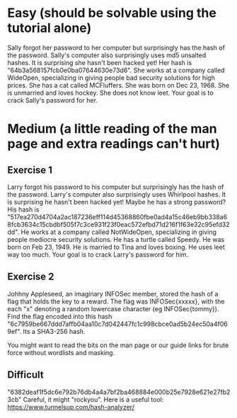 # Easy (should be solvable using the tutorial alone)

Sally forgot her password to her computer but surprisingly has the hash of the password. Sally's computer also surprisingly uses md5 unsalted hashes. 
It is surprising she hasn't been hacked yet! Her hash is "64b3a568157fcb0e0ba07644630e73d6". She works at a company called WideOpen, specializing in giving people bad
security solutions for high prices. She has a cat called MCFluffers. She was born on Dec 23, 1968. She is unmarried and loves hockey. She does not know leet. 
Your goal is to crack Sally's password for her. 

# Medium (a little reading of the man page and extra readings can't hurt)

## Exercise 1

Larry forgot his password to his computer but surprisingly has the hash of the password. Larry's computer also surprisingly uses Whirlpool hashes. 
It is surprising he hasn't been hacked yet! Maybe he has a strong password? His hash is "517ea270d4704a2ac187236eff114d45368860fbe0ad4a15c46eb9bb338a68fcb3634c15cbdbf505f7c3ce931f23f0eac572efbd71d216f1f63e32c95efd32dd". He works at a company called NotWideOpen, specializing in giving people mediocre
security solutions. He has a turtle called Speedy. He was born on Feb 23, 1949. He is married to Tina and loves boxing. He uses leet way too much. 
Your goal is to crack Larry's password for him. 

## Exercise 2

Johhny Appleseed, an imaginary INFOSec member, stored the hash of a flag that holds the key to a reward. The flag was INFOSec{xxxxx}, with the each "x" denoting a random lowercase character (eg INFOSec{tommy}). 
Find the flag encoded into this hash "6c7959be667ddd7affb04aa10c7d042447fc1c998cbce0ad5b24ec50a4f069ef". Its a SHA3-256 hash. 

You might want to read the bits on the man page or our guide links for brute force without wordlists and masking. 

## Difficult

"6382deaf1f5dc6e792b76db4a4a7bf2ba468884e000b25e7928e621e27fb23cb" Careful, it might "rockyou". Here is a useful tool: https://www.tunnelsup.com/hash-analyzer/ 
